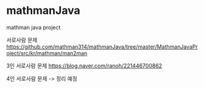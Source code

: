 # mathmanJava
mathman java project

서로사람 문제
https://github.com/mathman314/mathmanJava/tree/master/MathmanJavaProject/src/kr/mathman/man2man

3인 서로사람 문제
https://blog.naver.com/ranoh/221446700862

4인 서로사람 문제
-> 정리 예정

